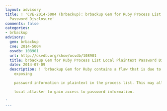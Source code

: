 ```yaml
---
layout: advisory
title: ! 'CVE-2014-5004 (brbackup): brbackup Gem for Ruby Process List Local Plaintext
  Password Disclosure'
comments: false
categories:
- brbackup
advisory:
  gem: brbackup
  cve: 2014-5004
  osvdb: 108901
  url: http://osvdb.org/show/osvdb/108901
  title: brbackup Gem for Ruby Process List Local Plaintext Password Disclosure
  date: 2014-07-09
  description: ! 'brbackup Gem for Ruby contains a flaw that is due to the program
    exposing

    password information in plaintext in the process list. This may allow a

    local attacker to gain access to password information.

'
---
```

